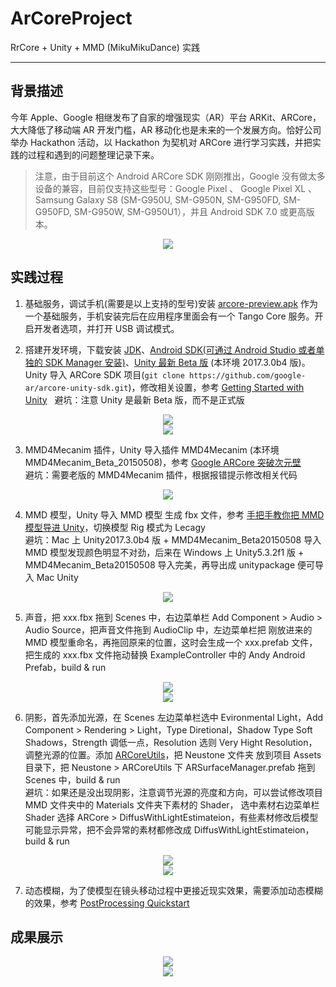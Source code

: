 ArCoreProject
==========

RrCore + Unity + MMD (MikuMikuDance) 实践  
**********

## 背景描述 ##

今年 Apple、Google 相继发布了自家的增强现实（AR）平台 ARKit、ARCore，大大降低了移动端 AR 开发门槛，AR 移动化也是未来的一个发展方向。恰好公司举办 Hackathon 活动，以 Hackathon 为契机对 ARCore 进行学习实践，并把实践的过程和遇到的问题整理记录下来。

>注意，由于目前这个 Android ARCore SDK 刚刚推出，Google 没有做太多设备的兼容，目前仅支持这些型号：Google Pixel 、 Google Pixel XL 、 Samsung Galaxy S8 (SM-G950U, SM-G950N, SM-G950FD, SM-G950FD, SM-G950W, SM-G950U1），并且 Android SDK 7.0 或更高版本。  

<center>
    <img src="https://diycode.b0.upaiyun.com/photo/2017/2574accef8d283da1ce2139673219d20.png">
</center>  

## 实践过程 ##

1. 基础服务，调试手机(需要是以上支持的型号)安装 [arcore-preview.apk](https://github.com/google-ar/arcore-android-sdk/releases/download/sdk-preview/arcore-preview.apk) 作为一个基础服务，手机安装完后在应用程序里面会有一个 Tango Core 服务。开启开发者选项，并打开 USB 调试模式。

2. 搭建开发环境，下载安装 [JDK](http://www.oracle.com/technetwork/java/javase/downloads/jdk8-downloads-2133151.html)、[Android SDK(可通过 Android Studio 或者单独的 SDK Manager 安装)](https://developer.android.com/studio/index.html)、[Unity 最新 Beta 版](https://unity3d.com/cn/unity/beta?_ga=2.92421332.833162943.1512107097-1081327587.1507388747) (本环境 2017.3.0b4 版)。Unity 导入 ARCore SDK 项目(```git clone https://github.com/google-ar/arcore-unity-sdk.git```)，修改相关设置，参考 [Getting Started with Unity](https://developers.google.com/ar/develop/unity/getting-started)  
避坑：注意 Unity 是最新 Beta 版，而不是正式版  
<center>
    <img src="https://github.com/123lxw123/ArCoreProject/blob/master/source/init-arcore-project.png">
</center>  

<center>
    <img src="https://github.com/123lxw123/ArCoreProject/blob/master/source/build-settings.png">
</center>

3. MMD4Mecanim 插件，Unity 导入插件 MMD4Mecanim (本环境 MMD4Mecanim_Beta_20150508)，参考 [Google ARCore 突破次元壁](https://zhuanlan.zhihu.com/p/29026662)  
避坑：需要老版的 MMD4Mecanim 插件，根据报错提示修改相关代码  

<center>
    <img src="https://github.com/123lxw123/ArCoreProject/blob/master/source/MMD4Mecanim.png">
</center>

4. MMD 模型，Unity 导入 MMD 模型 生成 fbx 文件，参考 [手把手教你把 MMD 模型导进 Unity](http://www.bilibili.com/video/av3687730/)，切换模型 Rig 模式为 Lecagy  
避坑：Mac 上 Unity2017.3.0b4 版 + MMD4Mecanim_Beta20150508 导入 MMD 模型发现颜色明显不对劲，后来在 Windows 上 Unity5.3.2f1 版 + MMD4Mecanim_Beta20150508 导入完美，再导出成 unitypackage 便可导入 Mac Unity  

<center>
    <img src="https://github.com/123lxw123/ArCoreProject/blob/master/source/mmd.png">
</center>

5. 声音，把 xxx.fbx 拖到 Scenes 中，右边菜单栏 Add Component > Audio > Audio Source，把声音文件拖到 AudioClip 中，左边菜单栏把 刚放进来的 MMD 模型重命名，再拖回原来的位置，这时会生成一个 xxx.prefab 文件，把生成的 xxx.fbx 文件拖动替换 ExampleController 中的 Andy Android Prefab，build & run  

<center> 
    <img src="https://github.com/123lxw123/ArCoreProject/blob/master/source/mmd-audio.png">
</center>  

<center>
    <img src="https://github.com/123lxw123/ArCoreProject/blob/master/source/mmd-replace.png">
</center>

6. 阴影，首先添加光源，在 Scenes 左边菜单栏选中 Evironmental Light，Add Component > Rendering > Light，Type Diretional，Shadow Type Soft Shadows，Strength 调低一点，Resolution 选则 Very Hight Resolution，调整光源的位置。添加 [ARCoreUtils](https://github.com/jonas-johansson/ARCoreUtils)，把 Neustone 文件夹 放到项目 Assets 目录下，把 Neustone > ARCoreUtils 下 ARSurfaceManager.prefab 拖到 Scenes 中，build & run  
避坑：如果还是没出现阴影，注意调节光源的亮度和方向，可以尝试修改项目 MMD 文件夹中的 Materials 文件夹下素材的 Shader， 选中素材右边菜单栏 Shader 选择 ARCore > DiffusWithLightEstimateion，有些素材修改后模型可能显示异常，把不会异常的素材都修改成 DiffusWithLightEstimateion，build & run  

<center>
    <img src="https://github.com/123lxw123/ArCoreProject/blob/master/source/ARCoreUtil.png">
</center>  

<center>
    <img src="https://github.com/123lxw123/ArCoreProject/blob/master/source/materials-shader.png">
</center>

7. 动态模糊，为了使模型在镜头移动过程中更接近现实效果，需要添加动态模糊的效果，参考 [PostProcessing Quickstart](https://github.com/Unity-Technologies/PostProcessing/wiki/(v2)-Quickstart)  

## 成果展示 ##

<center>
    <img src="https://github.com/123lxw123/ArCoreProject/blob/master/source/part1.gif">
</center>  

<center>
    <img src="https://github.com/123lxw123/ArCoreProject/blob/master/source/part2.gif">
</center>

 
